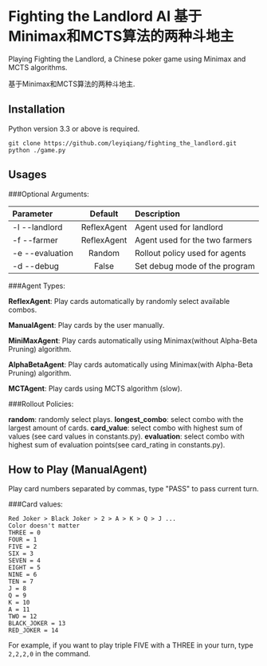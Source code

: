 # Fighting the Landlord AI 基于Minimax和MCTS算法的两种斗地主
Playing Fighting the Landlord, a Chinese poker game using Minimax and MCTS algorithms.

基于Minimax和MCTS算法的两种斗地主.

## Installation
Python version 3.3 or above is required.
```
git clone https://github.com/leyiqiang/fighting_the_landlord.git
python ./game.py
```

## Usages

###Optional Arguments:

| Parameter                 | Default       | Description   |	
| :------------------------ |:-------------:| :-------------|
| -l --landlord 	       |	ReflexAgent           |Agent used for landlord
| -f --farmer 	       |	ReflexAgent           |Agent used for the two farmers
| -e --evaluation 	       |	Random           |Rollout policy used for agents
| -d --debug 	       |	False           |Set debug mode of the program

###Agent Types:

**ReflexAgent**: Play cards automatically by randomly select available combos.

**ManualAgent**: Play cards by the user manually.

**MiniMaxAgent**: Play cards automatically using Minimax(without Alpha-Beta Pruning) algorithm.

**AlphaBetaAgent**: Play cards automatically using Minimax(with Alpha-Beta Pruning) algorithm.

**MCTAgent**: Play cards using MCTS algorithm (slow). 

###Rollout Policies:

**random**: randomly select plays.
**longest_combo**: select combo with the largest amount of cards.
**card_value**: select combo with highest sum of values (see card values in constants.py).
**evaluation**: select combo with highest sum of evaluation points(see card_rating in constants.py).

## How to Play (ManualAgent)
Play card numbers separated by commas, type "PASS" to pass current turn.

###Card values:
```
Red Joker > Black Joker > 2 > A > K > Q > J ...
Color doesn't matter
THREE = 0
FOUR = 1
FIVE = 2
SIX = 3
SEVEN = 4
EIGHT = 5
NINE = 6
TEN = 7
J = 8
Q = 9
K = 10
A = 11
TWO = 12
BLACK_JOKER = 13
RED_JOKER = 14
```

For example, if you want to play triple FIVE with a THREE in your turn, type
`2,2,2,0` in the command.

